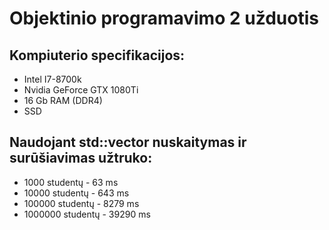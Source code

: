 # Objektinio programavimo 2 užduotis

## Kompiuterio specifikacijos:
- Intel I7-8700k
- Nvidia GeForce GTX 1080Ti
- 16 Gb RAM (DDR4)
- SSD

## Naudojant std::vector nuskaitymas ir surūšiavimas užtruko:
- 1000 studentų - 63 ms
- 10000 studentų - 643 ms
- 100000 studentų - 8279 ms
- 1000000 studentų - 39290 ms
